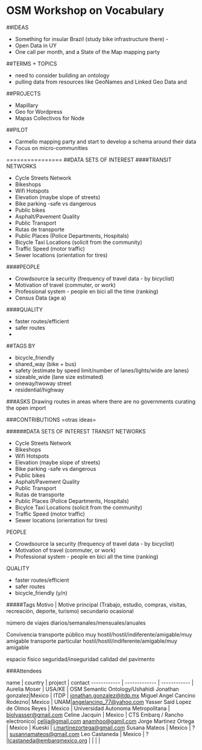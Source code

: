 OSM Workshop on Vocabulary
======================

##IDEAS
* Something for insular Brazil (study bike infrastructure there) - 
* Open Data in UY
* One call per month, and a State of the Map mapping party

##TERMS + TOPICS
* need to consider building an ontology
* pulling data from resources like GeoNames and Linked Geo Data and 

##PROJECTS
* Mapillary
* Geo for Wordpress
* Mapas Collectivos for Node 


##PILOT
* Carmello mapping party and start to develop a schema around their data
* Focus on micro-communities


================
##DATA SETS OF INTEREST
####TRANSIT NETWORKS
* Cycle Streets Network
* Bikeshops
* Wifi Hotspots
* Elevation (maybe slope of streets)
* Bike parking -safe vs dangerous
* Public bikes
* Asphalt/Pavement Quality
* Public Transport
* Rutas de transporte
* Public Places (Police Departments, Hospitals)
* Bicycle Taxi Locations (solicit from the community)
* Traffic Speed (motor traffic)
* Sewer locations (orientation for tires)

####PEOPLE
* Crowdsource la security (frequency of travel data - by bicyclist)
* Motivation of travel (commuter, or work)
* Professional system - people en bici all the time (ranking)
* Census Data (age a)

####QUALITY
* faster routes/efficient
* safer routes
* 

##TAGS BY 
* bicycle_friendly
* shared_way (bike + bus)
* safety (estimate by speed limit/number of lanes/lights/wide are lanes)
* sizeable_wide (lane size estimated)
* oneway/twoway street
* residential/highway

###ASKS
Drawing routes in areas where there are no governments curating the open import


###CONTRIBUTIONS
=otras ideas=

######DATA SETS OF INTEREST
TRANSIT NETWORKS
* Cycle Streets Network
* Bikeshops
* Wifi Hotspots
* Elevation (maybe slope of streets)
* Bike parking -safe vs dangerous
* Public bikes
* Asphalt/Pavement Quality
* Public Transport
* Rutas de transporte
* Public Places (Police Departments, Hospitals)
* Bicylce Taxi Locations (solicit from the community)
* Traffic Speed (motor traffic)
* Sewer locations (orientation for tires)

PEOPLE
* Crowdsource la security (frequency of travel data - by bicyclist)
* Motivation of travel (commuter, or work)
* Professional system - people en bici all the time (ranking)

QUALITY
* faster routes/efficient
* safer routes
* bicycle_friendly (y/n)

#####Tags
Motivo | Motive
	principal (Trabajo, estudio, compras, visitas, recreación, deporte, turismo)
	secundario
	ocasional 

número de viajes diarios/semanales/mensuales/anuales 

Convivencia
transporte público muy hostil/hostil/indiferente/amigable/muy amigable
transporte particular hostil/hostil/indiferente/amigable/muy amigable 

espacio físico
seguridad/inseguridad
calidad del pavimento

###Attendees

name | country | project | contact
------------ | ------------- | ------------ |
Aurelia Moser | USA/KE  | OSM Semantic Ontology/Ushahidi
Jonathan  gonzalez|Mexico   | ITDP  | jonathan.gonzalez@itdp.mx
Miguel Angel Cancino Rodezno| Mexico  | UNAM|angelancino_77@yahoo.com
Yasser Said Lopez de Olmos Reyes | Mexico | Universidad Autonoma Metropolitana | biolyasser@gmail.com
Celine Jacquin  | Mexico  | CTS Embarq / Rancho electronico| celija@gmail.com anamhoo@gamil.com
Jorge Martinez Ortega | Mexico | Kueski | j.martinezortega@gmail.com
Susana Mateos | Mexico | ? | susannamateos@gmail.com
Leo Castaneda | Mexico | ?|lcastaneda@embarqmexico.org
| | | |
